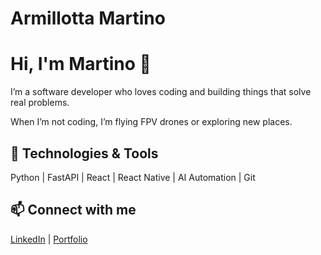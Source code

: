 # Armillotta Martino

# Hi, I'm Martino 👋

I’m a software developer who loves coding and building things that solve real problems.  

When I’m not coding, I’m flying FPV drones or exploring new places.  

## 🔧 Technologies & Tools
Python | FastAPI | React | React Native | AI Automation | Git  

## 📫 Connect with me
[LinkedIn](https://www.linkedin.com/in/martinoarmillotta) | [Portfolio](https://martino.dev)
